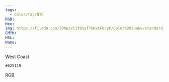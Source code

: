 ```yaml
---
tags:
  - Color/Tag/NTC
RGB:
Hex:
img: https://filedn.com/l0hpzxl1f01yT7GHxtF8cyk/Color%20Snake/standard_csv_to_svg/625119.svg
CMYK:
HSL:
Name:
---
```

West Coast
```palette
#625119
```
RGB
